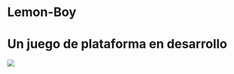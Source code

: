 # Lemon-Boy

<h1>Un juego de plataforma en desarrollo </h1>


<img src= "https://github.com/hug58/Lemon-Boy/blob/master/gif/lemonboy.gif">
